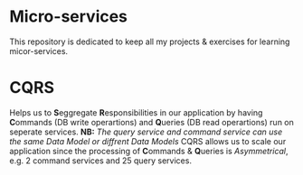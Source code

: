 # Micro-services
This repository is dedicated to keep all my projects & exercises for learning micor-services.

# CQRS
Helps us to **S**eggregate **R**esponsibilities in our application by having **C**ommands (DB write operartions) and **Q**ueries (DB read operartions) run on seperate services.
**NB:** *The query service and command service can use the same Data Model or diffrent Data Models*
CQRS allows us to scale our application since the processing of **C**ommands & **Q**ueries is *Asymmetrical*, e.g. 2 command services and 25 query services.  
